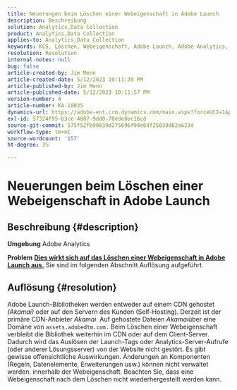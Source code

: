 ```yaml
---
title: Neuerungen beim Löschen einer Webeigenschaft in Adobe Launch
description: Beschreibung
solution: Analytics,Data Collection
product: Analytics,Data Collection
applies-to: Analytics,Data Collection
keywords: KCS, Löschen, Webeigenschaft, Adobe Launch, Adobe Analytics, Datenerfassung, FAQ
resolution: Resolution
internal-notes: null
bug: false
article-created-by: Jim Menn
article-created-date: 5/12/2023 10:11:39 PM
article-published-by: Jim Menn
article-published-date: 5/12/2023 10:11:57 PM
version-number: 4
article-number: KA-18035
dynamics-url: https://adobe-ent.crm.dynamics.com/main.aspx?forceUCI=1&pagetype=entityrecord&etn=knowledgearticle&id=7a507ef6-11f1-ed11-8849-6045bd006295
exl-id: 57324f95-b3ce-4887-9dd0-70ede8ec16cd
source-git-commit: 575f52fb90839d275696f94e64f25039d62a623d
workflow-type: tm+mt
source-wordcount: '157'
ht-degree: 3%

---
```


# Neuerungen beim Löschen einer Webeigenschaft in Adobe Launch

## Beschreibung {#description}


<b>Umgebung</b>
Adobe Analytics

<b>Problem</b>
<u><b>Dies wirkt sich auf das Löschen einer Webeigenschaft in Adobe Launch aus.</b></u>
Sie sind im folgenden Abschnitt Auflösung aufgeführt.


## Auflösung {#resolution}


Adobe Launch-Bibliotheken werden entweder auf einem CDN gehostet *(Akamai)* oder auf den Servern des Kunden (Self-Hosting).
Derzeit ist der primäre CDN-Anbieter *Akamai*.
Auf gehostete Dateien *Akamai*&#x200B;über eine Domäne von `assets.adobedtm.com.` Beim Löschen einer Webeigenschaft verbleibt die Bibliothek weiterhin im CDN oder auf dem Client-Server.
Dadurch wird das Auslösen der Launch-Tags oder Analytics-Server-Aufrufe (oder anderer Lösungsserver) von der Website nicht gestört.
Es gibt gewisse offensichtliche Auswirkungen.
Änderungen an Komponenten (Regeln, Datenelemente, Erweiterungen usw.) können nicht verwaltet werden. innerhalb der Webeigenschaft.
Beachten Sie, dass eine Webeigenschaft nach dem Löschen nicht wiederhergestellt werden kann.
